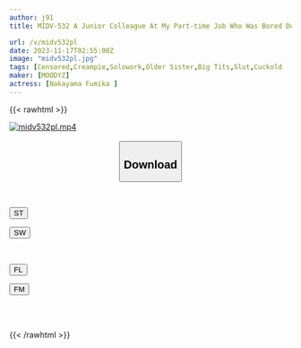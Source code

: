 ```yaml
---
author: j91
title: MIDV-532 A Junior Colleague At My Part-time Job Who Was Bored Due To Short-time Work Whispers Devilishly, "Do You Want To Be Sexually Molested?" Even Though I Had Already Ejaculated, I Was Turned Into A Dick By Fumika Nakayama

url: /v/midv532pl
date: 2023-11-17T02:55:00Z
image: "midv532pl.jpg"
tags: [Censored,Creampie,Solowork,Older Sister,Big Tits,Slut,Cuckold	 ]
maker: [MOODYZ]
actress: [Nakayama Fumika ]
---
```



{{< rawhtml >}}

<div class="video" data-videoid="qljVlPZ1m8TzVg4">
    <a href="javascript:;">
        <img src="https://my.j91.asia/v/midv532pl/midv532pl.jpg" width="WIDTH" height="HEIGHT" alt="midv532pl.mp4" loading="lazy">
    </a>
</div>

<script type="text/javascript" src="https://j91.asia/asset/on-demand-st.js"></script>

<br>
  <link rel="stylesheet" href="https://j91.asia/asset/bs5.css">
  
  <center>
  <button class="btn btn-primary" type="button" data-bs-toggle="collapse" data-bs-target=".multi-collapse" aria-expanded="false" aria-controls="multiCollapseExample1 multiCollapseExample2"><h2>Download</h2></button></center>
</p>
<div class="row">
  <div class="col">
    <div class="collapse multi-collapse" id="multiCollapseExample1">
      <div class="card card-body">
	      	      <br>
<div class="buttons">  
<p><a href="https://streamtape.to/v/qljVlPZ1m8TzVg4" target="_blank"><button class="btn-hover color-3"><i class="fa fa-download"></i> ST</button></a></p>
<p><a href="https://sfastwish.com/so5z9f21hwha" target="_blank"><button class="btn-hover color-2"><i class="fa fa-download"></i> SW</button></a></p></div>
    </div>
  </div>
</div>
  <div class="col">
    <div class="collapse multi-collapse" id="multiCollapseExample2">
      <div class="card card-body">
	      <br>
<div class="buttons">
<p><a href="javascript:;" target="_blank"><button class="btn-hover color-9"><i class="fa fa-download"></i> FL</button></a></p>
<p><a href="javascript:;" target="_blank"><button class="btn-hover color-8"><i class="fa fa-download"></i> FM</button></a></p></div>
<br><br>
      </div>
    </div>
  </div>
</div>

{{< /rawhtml >}}

